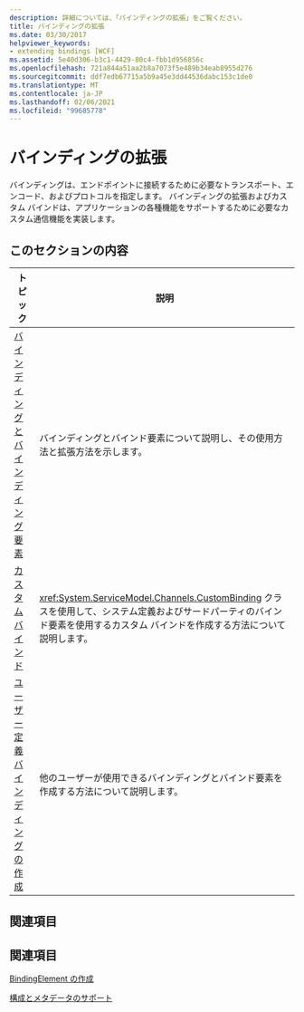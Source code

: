 ```yaml
---
description: 詳細については、「バインディングの拡張」をご覧ください。
title: バインディングの拡張
ms.date: 03/30/2017
helpviewer_keywords:
- extending bindings [WCF]
ms.assetid: 5e40d306-b3c1-4429-80c4-fbb1d956856c
ms.openlocfilehash: 721a844a51aa2b8a7073f5e489b34eab8955d276
ms.sourcegitcommit: ddf7edb67715a5b9a45e3dd44536dabc153c1de0
ms.translationtype: MT
ms.contentlocale: ja-JP
ms.lasthandoff: 02/06/2021
ms.locfileid: "99685778"
---
```

# <a name="extending-bindings"></a>バインディングの拡張

バインディングは、エンドポイントに接続するために必要なトランスポート、エンコード、およびプロトコルを指定します。 バインディングの拡張およびカスタム バインドは、アプリケーションの各種機能をサポートするために必要なカスタム通信機能を実装します。  
  
## <a name="in-this-section"></a>このセクションの内容  
  
|トピック|説明|  
|-----------|-----------------|  
|[バインディングとバインディング要素](bindings-and-binding-elements.md)|バインディングとバインド要素について説明し、その使用方法と拡張方法を示します。|  
|[カスタムバインド](custom-bindings.md)|<xref:System.ServiceModel.Channels.CustomBinding> クラスを使用して、システム定義およびサードパーティのバインド要素を使用するカスタム バインドを作成する方法について説明します。|  
|[ユーザー定義バインディングの作成](creating-user-defined-bindings.md)|他のユーザーが使用できるバインディングとバインド要素を作成する方法について説明します。|  
  
## <a name="reference"></a>関連項目  
  
## <a name="related-sections"></a>関連項目  

 [BindingElement の作成](creating-a-bindingelement.md)  
  
 [構成とメタデータのサポート](configuration-and-metadata-support.md)
